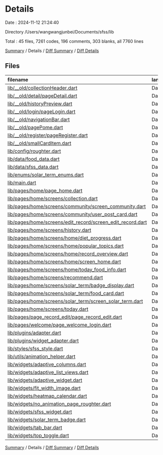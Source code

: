 # Details

Date : 2024-11-12 21:24:40

Directory /Users/wangwangjunbei/Documents/sfss/lib

Total : 45 files,  7261 codes, 196 comments, 303 blanks, all 7760 lines

[Summary](results.md) / Details / [Diff Summary](diff.md) / [Diff Details](diff-details.md)

## Files
| filename | language | code | comment | blank | total |
| :--- | :--- | ---: | ---: | ---: | ---: |
| [lib/__old/collectionHeader.dart](/lib/__old/collectionHeader.dart) | Dart | 160 | 1 | 5 | 166 |
| [lib/__old/detail/pageDetail.dart](/lib/__old/detail/pageDetail.dart) | Dart | 311 | 0 | 5 | 316 |
| [lib/__old/historyPreview.dart](/lib/__old/historyPreview.dart) | Dart | 215 | 2 | 5 | 222 |
| [lib/__old/login/pageLogin.dart](/lib/__old/login/pageLogin.dart) | Dart | 129 | 3 | 10 | 142 |
| [lib/__old/navigationBar.dart](/lib/__old/navigationBar.dart) | Dart | 86 | 1 | 4 | 91 |
| [lib/__old/pagePome.dart](/lib/__old/pagePome.dart) | Dart | 91 | 0 | 4 | 95 |
| [lib/__old/register/pageRegister.dart](/lib/__old/register/pageRegister.dart) | Dart | 127 | 3 | 10 | 140 |
| [lib/__old/smallCardItem.dart](/lib/__old/smallCardItem.dart) | Dart | 105 | 1 | 1 | 107 |
| [lib/config/roughter.dart](/lib/config/roughter.dart) | Dart | 29 | 0 | 4 | 33 |
| [lib/data/food_data.dart](/lib/data/food_data.dart) | Dart | 28 | 0 | 1 | 29 |
| [lib/data/sfss_data.dart](/lib/data/sfss_data.dart) | Dart | 294 | 0 | 0 | 294 |
| [lib/enums/solar_term_enums.dart](/lib/enums/solar_term_enums.dart) | Dart | 52 | 0 | 1 | 53 |
| [lib/main.dart](/lib/main.dart) | Dart | 14 | 0 | 3 | 17 |
| [lib/pages/home/page_home.dart](/lib/pages/home/page_home.dart) | Dart | 114 | 2 | 4 | 120 |
| [lib/pages/home/screens/collection.dart](/lib/pages/home/screens/collection.dart) | Dart | 271 | 22 | 7 | 300 |
| [lib/pages/home/screens/community/screen_community.dart](/lib/pages/home/screens/community/screen_community.dart) | Dart | 407 | 26 | 12 | 445 |
| [lib/pages/home/screens/community/user_post_card.dart](/lib/pages/home/screens/community/user_post_card.dart) | Dart | 158 | 0 | 3 | 161 |
| [lib/pages/home/screens/edit_record/screen_edit_record.dart](/lib/pages/home/screens/edit_record/screen_edit_record.dart) | Dart | 387 | 4 | 11 | 402 |
| [lib/pages/home/screens/history.dart](/lib/pages/home/screens/history.dart) | Dart | 289 | 8 | 9 | 306 |
| [lib/pages/home/screens/home/diet_progress.dart](/lib/pages/home/screens/home/diet_progress.dart) | Dart | 97 | 0 | 4 | 101 |
| [lib/pages/home/screens/home/popular_topics.dart](/lib/pages/home/screens/home/popular_topics.dart) | Dart | 107 | 1 | 4 | 112 |
| [lib/pages/home/screens/home/record_overview.dart](/lib/pages/home/screens/home/record_overview.dart) | Dart | 199 | 0 | 5 | 204 |
| [lib/pages/home/screens/home/screen_home.dart](/lib/pages/home/screens/home/screen_home.dart) | Dart | 217 | 13 | 11 | 241 |
| [lib/pages/home/screens/home/today_food_info.dart](/lib/pages/home/screens/home/today_food_info.dart) | Dart | 57 | 7 | 3 | 67 |
| [lib/pages/home/screens/recommend.dart](/lib/pages/home/screens/recommend.dart) | Dart | 247 | 9 | 11 | 267 |
| [lib/pages/home/screens/solar_term/badge_display.dart](/lib/pages/home/screens/solar_term/badge_display.dart) | Dart | 66 | 0 | 8 | 74 |
| [lib/pages/home/screens/solar_term/food_card.dart](/lib/pages/home/screens/solar_term/food_card.dart) | Dart | 110 | 2 | 6 | 118 |
| [lib/pages/home/screens/solar_term/screen_solar_term.dart](/lib/pages/home/screens/solar_term/screen_solar_term.dart) | Dart | 417 | 36 | 17 | 470 |
| [lib/pages/home/screens/today.dart](/lib/pages/home/screens/today.dart) | Dart | 291 | 18 | 14 | 323 |
| [lib/pages/page_record_edit/page_record_edit.dart](/lib/pages/page_record_edit/page_record_edit.dart) | Dart | 452 | 1 | 21 | 474 |
| [lib/pages/welcome/page_welcome_login.dart](/lib/pages/welcome/page_welcome_login.dart) | Dart | 598 | 25 | 24 | 647 |
| [lib/plugins/adapter.dart](/lib/plugins/adapter.dart) | Dart | 141 | 0 | 5 | 146 |
| [lib/plugins/widget_adapter.dart](/lib/plugins/widget_adapter.dart) | Dart | 144 | 0 | 8 | 152 |
| [lib/styles/sfss_style.dart](/lib/styles/sfss_style.dart) | Dart | 40 | 1 | 6 | 47 |
| [lib/utils/animation_helper.dart](/lib/utils/animation_helper.dart) | Dart | 30 | 0 | 3 | 33 |
| [lib/widgets/adaptive_columns.dart](/lib/widgets/adaptive_columns.dart) | Dart | 76 | 0 | 8 | 84 |
| [lib/widgets/adaptive_list_views.dart](/lib/widgets/adaptive_list_views.dart) | Dart | 105 | 0 | 8 | 113 |
| [lib/widgets/adaptive_widget.dart](/lib/widgets/adaptive_widget.dart) | Dart | 28 | 0 | 6 | 34 |
| [lib/widgets/fit_width_image.dart](/lib/widgets/fit_width_image.dart) | Dart | 74 | 1 | 5 | 80 |
| [lib/widgets/heatmap_calendar.dart](/lib/widgets/heatmap_calendar.dart) | Dart | 90 | 1 | 6 | 97 |
| [lib/widgets/no_animation_page_roughter.dart](/lib/widgets/no_animation_page_roughter.dart) | Dart | 10 | 0 | 2 | 12 |
| [lib/widgets/sfss_widget.dart](/lib/widgets/sfss_widget.dart) | Dart | 128 | 0 | 6 | 134 |
| [lib/widgets/solar_term_badge.dart](/lib/widgets/solar_term_badge.dart) | Dart | 67 | 1 | 3 | 71 |
| [lib/widgets/tab_bar.dart](/lib/widgets/tab_bar.dart) | Dart | 129 | 7 | 4 | 140 |
| [lib/widgets/top_toggle.dart](/lib/widgets/top_toggle.dart) | Dart | 74 | 0 | 6 | 80 |

[Summary](results.md) / Details / [Diff Summary](diff.md) / [Diff Details](diff-details.md)